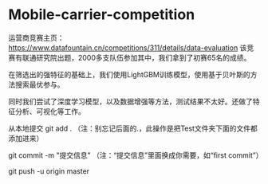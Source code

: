 # Mobile-carrier-competition
运营商竞赛主页：https://www.datafountain.cn/competitions/311/details/data-evaluation
该竞赛有联通研究院出题，2000多支队伍参加其中，我们拿到了初赛65名的成绩。

在筛选出的强特征的基础上，我们使用LightGBM训练模型，使用基于贝叶斯的方法搜索最优参与。

同时我们尝试了深度学习模型，以及数据增强等方法，测试结果不太好。还做了特征分析、可视化等工作。

从本地提交
git add .        （注：别忘记后面的.，此操作是把Test文件夹下面的文件都添加进来）

git commit  -m  "提交信息"  （注：“提交信息”里面换成你需要，如“first commit”）

git push -u origin master
